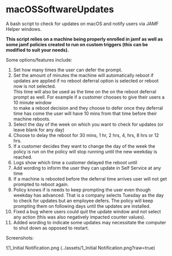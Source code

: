 # macOSSoftwareUpdates
A bash script to check for updates on macOS and notify users via JAMF Helper windows.

**This script relies on a machine being properly enrolled in jamf as well as some jamf policies created to run on custom triggers (this can be modified to suit your needs).**


Some options/features include:
1.  Set how many times the user can defer the prompt.
2.  Set the amount of minutes the machine will automatically reboot if updates are applied if no reboot deferral option is selected or reboot now is not selected.   
    This time will also be used as the time on the on the reboot deferral prompt as well. For example if a customer chooses to give their users a 10 minute window  
    to make a reboot decision and they choose to defer once they deferral time has come the user will have 10 mins from that time before their machine reboots.
3.  Select the day of the week on which you want to check for updates (or leave blank for any day)
4.  Choose to delay the reboot for 30 mins, 1 hr, 2 hrs, 4, hrs, 8 hrs or 12 hrs.
5.  If a customer decides they want to change the day of the week the policy is run on the policy will stop running until the new weekday is reached.
6.  Logs show which time a customer delayed the reboot until
7.  Add wording to inform the user they can update in Self Service at any time
8.  If a machine is rebooted before the deferral time arrives user will not get prompted to reboot again.
9.  Policy knows if is needs to keep prompting the user even though weekday has advanced. That is a company selects Tuesday as the day to check for updates but an 
    employee defers. The policy will keep prompting them on following days until the updates are installed.
10. Fixed a bug where users could quit the update window and not select any action (this was also negatively impacted counter values).
11. Added wording to indicate some updates may necessitate the computer to shut down as opposed to restart.

Screenshots:

![1_Initial Notification.png (../assets/1_Initial Notification.png?raw=true)

